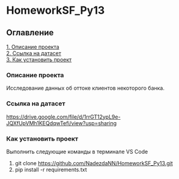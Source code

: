 # HomeworkSF_Py13

## Оглавление  
[1. Описание проекта](.README.md#Описание-проекта)   
[2. Ссылка на датасет](.README.md#Ссылка-на-датасет)  
[3. Как установить проект](.README.md#Как-установить-проект)

### Описание проекта    
Исследование данных об оттоке клиентов некоторого банка.

### Ссылка на датасет
https://drive.google.com/file/d/1rrGT12ypL9e-JQXfUpVMh1KEQdqwTefi/view?usp=sharing

### Как установить проект
Выполнить следующие команды в терминале VS Code
1. git clone https://github.com/NadezdaNN/HomeworkSF_Py13.git
2. pip install -r requirements.txt
